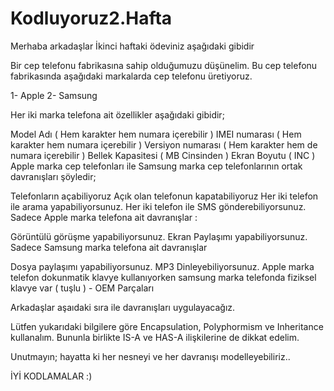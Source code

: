 # Kodluyoruz2.Hafta

Merhaba arkadaşlar
İkinci haftaki ödeviniz aşağıdaki gibidir

Bir cep telefonu fabrikasına sahip olduğumuzu düşünelim. Bu cep telefonu fabrikasında aşağıdaki markalarda cep telefonu üretiyoruz.

1- Apple 2- Samsung

Her iki marka telefona ait özellikler aşağıdaki gibidir;

Model Adı ( Hem karakter hem numara içerebilir )
IMEI numarası ( Hem karakter hem numara içerebilir )
Versiyon numarası ( Hem karakter hem de numara içerebilir )
Bellek Kapasitesi ( MB Cinsinden )
Ekran Boyutu ( INC )
Apple marka cep telefonları ile Samsung marka cep telefonlarının ortak davranışları şöyledir;

Telefonların açabiliyoruz
Açık olan telefonun kapatabiliyoruz
Her iki telefon ile arama yapabiliyorsunuz.
Her iki telefon ile SMS gönderebiliyorsunuz.
Sadece Apple marka telefona ait davranışlar :

Görüntülü görüşme yapabiliyorsunuz.
Ekran Paylaşımı yapabiliyorsunuz.
Sadece Samsung marka telefona ait davranışlar

Dosya paylaşımı yapabiliyorsunuz.
MP3 Dinleyebiliyorsunuz.
Apple marka telefon dokunmatik klavye kullanıyorken samsung marka telefonda fiziksel klavye var ( tuşlu ) - OEM Parçaları

Arkadaşlar aşaıdaki sıra ile davranışları uygulayacağız.

Lütfen yukarıdaki bilgilere göre Encapsulation, Polyphormism ve Inheritance kullanalım. Bununla birlikte IS-A ve HAS-A ilişkilerine de dikkat edelim.

Unutmayın; hayatta ki her nesneyi ve her davranışı modelleyebiliriz..

İYİ KODLAMALAR :)
